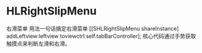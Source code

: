 # HLRightSlipMenu
右滑菜单
用法一句话搞定右滑菜单
[[SHLRightSlipMenu shareInstance] addLeftview:leftview toviewctrl:self.tabBarController];
核心代码通过手势获取触摸点来判断左滑和右滑。
